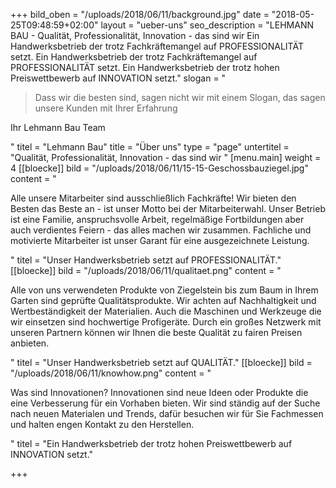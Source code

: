 +++
bild_oben = "/uploads/2018/06/11/background.jpg"
date = "2018-05-25T09:48:59+02:00"
layout = "ueber-uns"
seo_description = "LEHMANN BAU - Qualität, Professionalität, Innovation - das sind wir Ein Handwerksbetrieb der trotz Fachkräftemangel auf PROFESSIONALITÄT setzt. Ein Handwerksbetrieb der trotz Fachkräftemangel auf PROFESSIONALITÄT setzt. Ein Handwerksbetrieb der trotz hohen Preiswettbewerb auf INNOVATION setzt."
slogan = "<blockquote><p>Dass wir die besten sind, sagen nicht wir mit einem Slogan, das sagen unsere Kunden mit Ihrer Erfahrung</p></blockquote><p>Ihr Lehmann Bau Team</p>"
titel = "Lehmann Bau"
title = "Über uns"
type = "page"
untertitel = "Qualität, Professionalität, Innovation - das sind wir "
[menu.main]
weight = 4
[[bloecke]]
bild = "/uploads/2018/06/11/15-15-Geschossbauziegel.jpg"
content = "<p>Alle unsere Mitarbeiter sind ausschließlich Fachkräfte! Wir bieten den Besten das Beste an - ist unser Motto bei der Mitarbeiterwahl. Unser Betrieb ist eine Familie, anspruchsvolle Arbeit, regelmäßige Fortbildungen aber auch verdientes Feiern - das alles machen wir zusammen. Fachliche und motivierte Mitarbeiter ist unser Garant für eine ausgezeichnete Leistung.</p>"
titel = "Unser Handwerksbetrieb setzt auf PROFESSIONALITÄT."
[[bloecke]]
bild = "/uploads/2018/06/11/qualitaet.png"
content = "<p>Alle von uns verwendeten Produkte von Ziegelstein bis zum Baum in Ihrem Garten sind geprüfte Qualitätsprodukte. Wir achten auf Nachhaltigkeit und Wertbeständigkeit der Materialien. Auch die Maschinen und Werkzeuge die wir einsetzen sind hochwertige Profigeräte. Durch ein großes Netzwerk mit unseren Partnern können wir Ihnen die beste Qualität zu fairen Preisen anbieten.</p>"
titel = "Unser Handwerksbetrieb setzt auf QUALITÄT."
[[bloecke]]
bild = "/uploads/2018/06/11/knowhow.png"
content = "<p>Was sind Innovationen? Innovationen sind neue Ideen oder Produkte die eine Verbesserung für ein Vorhaben bieten. Wir sind ständig auf der Suche nach neuen Materialen und Trends, dafür besuchen wir für Sie Fachmessen und halten engen Kontakt zu den Herstellen.</p>"
titel = "Ein Handwerksbetrieb der trotz hohen Preiswettbewerb auf INNOVATION setzt."

+++
